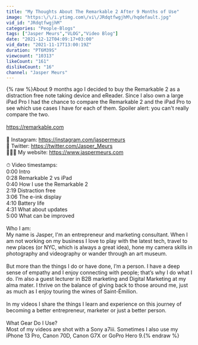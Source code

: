 ```yaml
---
title: "My Thoughts About The Remarkable 2 After 9 Months of Use"
image: "https:\/\/i.ytimg.com\/vi\/JRdqtfwgjhM\/hqdefault.jpg"
vid_id: "JRdqtfwgjhM"
categories: "People-Blogs"
tags: ["Jasper Meurs","VLOG","Video Blog"]
date: "2021-12-12T04:09:17+03:00"
vid_date: "2021-11-17T13:00:19Z"
duration: "PT6M39S"
viewcount: "10313"
likeCount: "161"
dislikeCount: "16"
channel: "Jasper Meurs"
---
```

{% raw %}About 9 months ago I decided to buy the Remarkable 2 as a distraction free note taking device and eReader. Since I also own a large iPad Pro I had the chance to compare the Remarkable 2 and the iPad Pro to see which use cases I have for each of them. Spoiler alert: you can't really compare the two.<br /><br /><a rel="nofollow" target="blank" href="https://remarkable.com">https://remarkable.com</a><br /><br />📸 Instagram: <a rel="nofollow" target="blank" href="https://instagram.com/jaspermeurs">https://instagram.com/jaspermeurs</a><br />💬 Twitter: <a rel="nofollow" target="blank" href="https://twitter.com/Jasper_Meurs">https://twitter.com/Jasper_Meurs</a><br />👨🏻‍💻 My website: <a rel="nofollow" target="blank" href="https://www.jaspermeurs.com">https://www.jaspermeurs.com</a><br /><br />⏱ Video timestamps:<br />0:00 Intro<br />0:28 Remarkable 2 vs iPad<br />0:40 How I use the Remarkable 2<br />2:19 Distraction free<br />3:06 The e-ink display<br />4:10 Battery life<br />4:31 What about updates<br />5:00 What can be improved<br /><br />Who I am:<br />My name is Jasper, I'm an entrepreneur and marketing consultant. When I am not working on my business I love to play with the latest tech, travel to new places (or NYC, which is always a great idea), hone my camera skills in photography and videography or wander through an art museum.<br /><br />But more than the things I do or have done, I’m a person. I have a deep sense of empathy and I enjoy connecting with people; that’s why I do what I do. I’m also a guest lecturer in B2B marketing and Digital Marketing at my alma mater. I thrive on the balance of giving back to those around me, just as much as I enjoy touring the wines of Saint-Émilion.<br /><br />In my videos I share the things I learn and experience on this journey of becoming a better entrepreneur, marketer or just a better person. <br /><br />What Gear Do I Use?<br />Most of my videos are shot with a Sony a7iii. Sometimes I also use my iPhone 13 Pro, Canon 70D, Canon G7X or GoPro Hero 9.{% endraw %}
